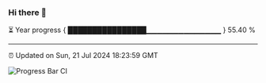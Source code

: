 ### Hi there 👋

⏳ Year progress { ████████████████▁▁▁▁▁▁▁▁▁▁▁▁▁▁ } 55.40 %

---

⏰ Updated on Sun, 21 Jul 2024 18:23:59 GMT

![Progress Bar CI](https://github.com/ZhaoGui/ZhaoGui/workflows/Progress%20Bar%20CI/badge.svg)
